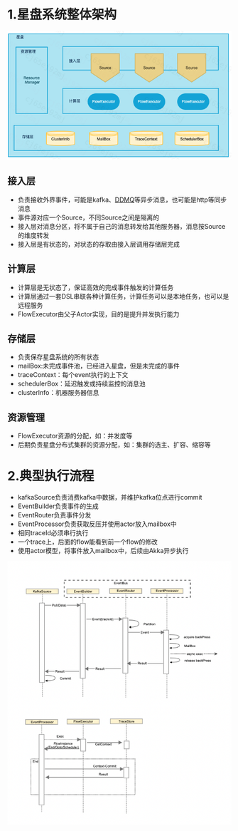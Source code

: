 # 1.星盘系统整体架构

![整体架构](.././assets/images/arch1.png)

## 接入层
+ 负责接收外界事件，可能是kafka、[DDMQ](https://github.com/didi/DDMQ)等异步消息，也可能是http等同步消息
+ 事件源对应一个Source，不同Source之间是隔离的
+ 接入层对消息分区，将不属于自己的消息转发给其他服务器，消息按Source的维度转发
+ 接入层是有状态的，对状态的存取由接入层调用存储层完成

## 计算层
+ 计算层是无状态了，保证高效的完成事件触发的计算任务
+ 计算层通过一套DSL串联各种计算任务，计算任务可以是本地任务，也可以是远程服务
+ FlowExecutor由父子Actor实现，目的是提升并发执行能力

## 存储层
+ 负责保存星盘系统的所有状态
+ mailBox:未完成事件池，已经进入星盘，但是未完成的事件
+ traceContext：每个event执行的上下文
+ schedulerBox：延迟触发或持续监控的消息池
+ clusterInfo：机器服务器信息

## 资源管理
+ FlowExecutor资源的分配，如：并发度等
+ 后期负责星盘分布式集群的资源分配，如：集群的选主、扩容、缩容等


# 2.典型执行流程
+ kafkaSource负责消费kafka中数据，并维护kafka位点进行commit
+ EventBuilder负责事件的生成
+ EventRouter负责事件分发
+ EventProcessor负责获取反压并使用actor放入mailbox中
+ 相同traceId必须串行执行
+ 一个trace上，后面的flow能看到前一个flow的修改
+ 使用actor模型，将事件放入mailbox中，后续由Akka异步执行

![执行流程](.././assets/images/executor1.png)
